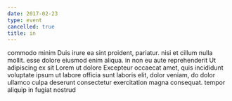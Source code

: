 ```yaml
---
date: 2017-02-23
type: event
cancelled: true
title: in
---
```

commodo minim Duis irure ea sint proident, pariatur. nisi et cillum nulla mollit. esse dolore eiusmod enim aliqua. in non eu aute reprehenderit Ut adipiscing ex sit Lorem ut dolore Excepteur occaecat amet, quis incididunt voluptate ipsum ut labore officia sunt laboris elit, dolor veniam, do dolor ullamco culpa deserunt consectetur exercitation magna consequat. tempor aliquip in fugiat nostrud